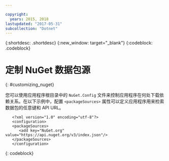 ```yaml
---

copyright:
  years: 2015, 2018
lastupdated: "2017-05-31"
subcollection: "Dotnet"
---
```


{:shortdesc: .shortdesc}
{:new_window: target="_blank"}
{:codeblock: .codeblock}


# 定制 NuGet 数据包源
{: #customizing_nuget}

您可以使用应用程序根目录中的 `NuGet.Config` 文件来控制应用程序在何处下载依赖关系。在以下示例中，配置 `<packageSources>` 属性可以定义应用程序用来检索数据包的任意键和 API URL。
```
   <?xml version="1.0" encoding="utf-8"?>
   <configuration>
   <packageSources>
      <add key="NuGet.org" value="https://api.nuget.org/v3/index.json"/>
   </packageSources>
   </configuration>
```
{: codeblock}
